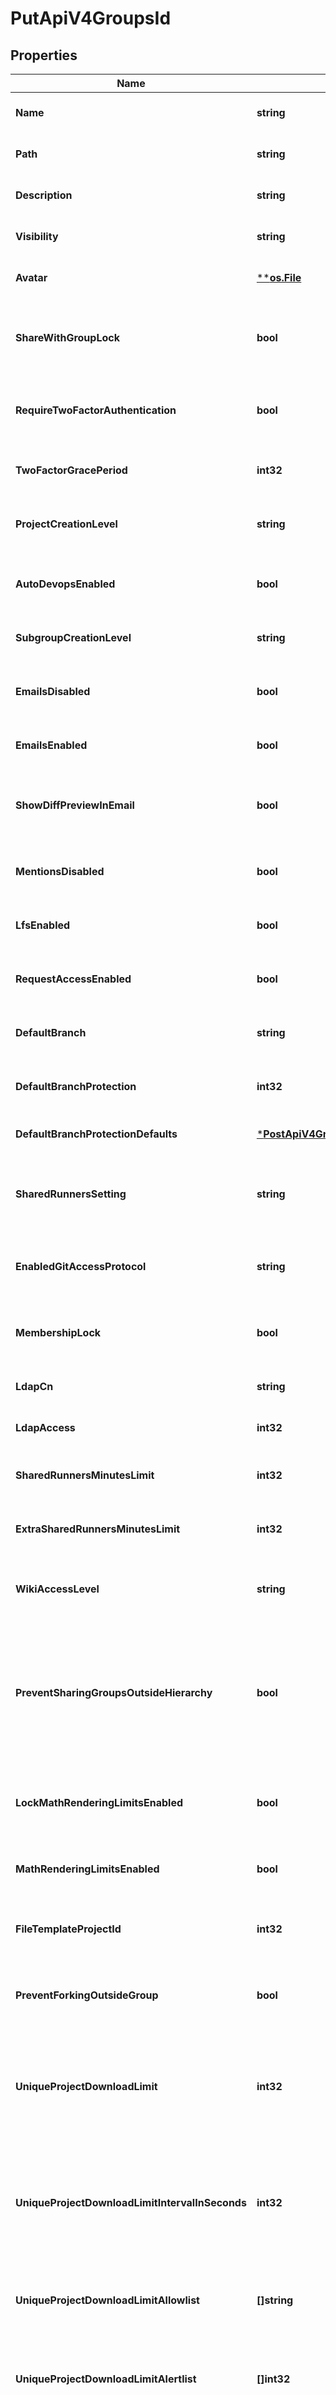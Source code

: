 # PutApiV4GroupsId

## Properties
Name | Type | Description | Notes
------------ | ------------- | ------------- | -------------
**Name** | **string** | The name of the group | [optional] [default to null]
**Path** | **string** | The path of the group | [optional] [default to null]
**Description** | **string** | The description of the group | [optional] [default to null]
**Visibility** | **string** | The visibility of the group | [optional] [default to null]
**Avatar** | [****os.File**](*os.File.md) | Avatar image for the group | [optional] [default to null]
**ShareWithGroupLock** | **bool** | Prevent sharing a project with another group within this group | [optional] [default to null]
**RequireTwoFactorAuthentication** | **bool** | Require all users in this group to setup Two-factor authentication | [optional] [default to null]
**TwoFactorGracePeriod** | **int32** | Time before Two-factor authentication is enforced | [optional] [default to null]
**ProjectCreationLevel** | **string** | Determine if developers can create projects in the group | [optional] [default to null]
**AutoDevopsEnabled** | **bool** | Default to Auto DevOps pipeline for all projects within this group | [optional] [default to null]
**SubgroupCreationLevel** | **string** | Allowed to create subgroups | [optional] [default to null]
**EmailsDisabled** | **bool** | _(Deprecated)_ Disable email notifications. Use: emails_enabled | [optional] [default to null]
**EmailsEnabled** | **bool** | Enable email notifications | [optional] [default to null]
**ShowDiffPreviewInEmail** | **bool** | Include the code diff preview in merge request notification emails | [optional] [default to null]
**MentionsDisabled** | **bool** | Disable a group from getting mentioned | [optional] [default to null]
**LfsEnabled** | **bool** | Enable/disable LFS for the projects in this group | [optional] [default to null]
**RequestAccessEnabled** | **bool** | Allow users to request member access | [optional] [default to null]
**DefaultBranch** | **string** | The default branch of group&#39;s projects | [optional] [default to null]
**DefaultBranchProtection** | **int32** | Determine if developers can push to default branch | [optional] [default to null]
**DefaultBranchProtectionDefaults** | [***PostApiV4GroupsDefaultBranchProtectionDefaults**](postApiV4Groups_default_branch_protection_defaults.md) |  | [optional] [default to null]
**SharedRunnersSetting** | **string** | Enable/disable shared runners for the group and its subgroups and projects | [optional] [default to null]
**EnabledGitAccessProtocol** | **string** | Allow only the selected protocols to be used for Git access. | [optional] [default to null]
**MembershipLock** | **bool** | Prevent adding new members to projects within this group | [optional] [default to null]
**LdapCn** | **string** | LDAP Common Name | [optional] [default to null]
**LdapAccess** | **int32** | A valid access level | [optional] [default to null]
**SharedRunnersMinutesLimit** | **int32** | (admin-only) Compute minutes quota for this group | [optional] [default to null]
**ExtraSharedRunnersMinutesLimit** | **int32** | (admin-only) Extra compute minutes quota for this group | [optional] [default to null]
**WikiAccessLevel** | **string** | Wiki access level. One of &#x60;disabled&#x60;, &#x60;private&#x60; or &#x60;enabled&#x60; | [optional] [default to null]
**PreventSharingGroupsOutsideHierarchy** | **bool** | Prevent sharing groups within this namespace with any groups outside the namespace. Only available on top-level groups. | [optional] [default to null]
**LockMathRenderingLimitsEnabled** | **bool** | Indicates if math rendering limits are locked for all descendent groups. | [optional] [default to null]
**MathRenderingLimitsEnabled** | **bool** | Indicates if math rendering limits are used for this group. | [optional] [default to null]
**FileTemplateProjectId** | **int32** | The ID of a project to use for custom templates in this group | [optional] [default to null]
**PreventForkingOutsideGroup** | **bool** | Prevent forking projects inside this group to external namespaces | [optional] [default to null]
**UniqueProjectDownloadLimit** | **int32** | Maximum number of unique projects a user can download in the specified time period before they are banned. | [optional] [default to null]
**UniqueProjectDownloadLimitIntervalInSeconds** | **int32** | Time period during which a user can download a maximum amount of projects before they are banned. | [optional] [default to null]
**UniqueProjectDownloadLimitAllowlist** | **[]string** | List of usernames excluded from the unique project download limit | [optional] [default to null]
**UniqueProjectDownloadLimitAlertlist** | **[]int32** | List of user ids who will be emailed when Git abuse rate limit is exceeded | [optional] [default to null]
**AutoBanUserOnExcessiveProjectsDownload** | **bool** | Ban users from the group when they exceed maximum number of unique projects download in the specified time period | [optional] [default to null]
**IpRestrictionRanges** | **string** | List of IP addresses which need to be restricted for group | [optional] [default to null]
**ServiceAccessTokensExpirationEnforced** | **bool** | To enforce token expiration for Service accounts users for group | [optional] [default to null]
**DuoFeaturesEnabled** | **bool** | Indicates whether GitLab Duo features are enabled for the group | [optional] [default to null]
**LockDuoFeaturesEnabled** | **bool** | Indicates if the GitLab Duo features enabled setting is enforced for all subgroups | [optional] [default to null]

[[Back to Model list]](../README.md#documentation-for-models) [[Back to API list]](../README.md#documentation-for-api-endpoints) [[Back to README]](../README.md)


